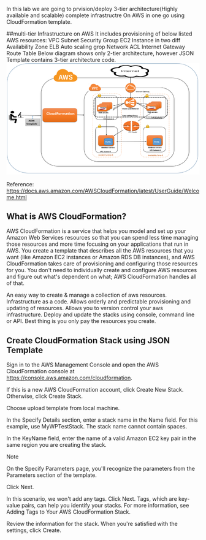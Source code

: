 In this lab we are going to prvision/deploy 3-tier architecture(Highly available and scalable) complete infrastructre On AWS in one go using CloudFormation template.

##multi-tier Infrastructure on AWS
It includes provisioning of below listed AWS resources:
VPC
Subnet
Security Group
EC2 Instance in two diff Availability Zone
ELB
Auto scaling grop
Network ACL
Internet Gateway
Route Table
Below diagram shows only 2-tier architecture, however JSON Template contains 3-tier architecture code. 
![iam](https://github.com/afaqueahmad/AWS_CloudFormation/blob/master/multi-tier.png)


Reference:
https://docs.aws.amazon.com/AWSCloudFormation/latest/UserGuide/Welcome.html

## What is AWS CloudFormation?

AWS CloudFormation is a service that helps you model and set up your Amazon Web Services resources so that you can spend less time managing those resources and more time focusing on your applications that run in AWS. You create a template that describes all the AWS resources that you want (like Amazon EC2 instances or Amazon RDS DB instances), and AWS CloudFormation takes care of provisioning and configuring those resources for you. You don't need to individually create and configure AWS resources and figure out what's dependent on what; AWS CloudFormation handles all of that.


An easy way to create & manage a collection of aws resources.
Infrastructure as a code.
Allows orderly and predictable provisioning and updating of resources.
Allows you to version control your aws infrastructure.
Deploy and update the stacks using console, command line or API.
Best thing is you only pay the resources you create.

## Create CloudFormation Stack using JSON Template

Sign in to the AWS Management Console and open the AWS CloudFormation console at https://console.aws.amazon.com/cloudformation.

If this is a new AWS CloudFormation account, click Create New Stack. Otherwise, click Create Stack.

Choose upload template from local machine.


In the Specify Details section, enter a stack name in the Name field. For this example, use MyWPTestStack. The stack name cannot contain spaces.

In the KeyName field, enter the name of a valid Amazon EC2 key pair in the same region you are creating the stack.

Note

On the Specify Parameters page, you'll recognize the parameters from the Parameters section of the template.

Click Next.

In this scenario, we won't add any tags. Click Next. Tags, which are key-value pairs, can help you identify your stacks. For more information, see Adding Tags to Your AWS CloudFormation Stack.

Review the information for the stack. When you're satisfied with the settings, click Create.


